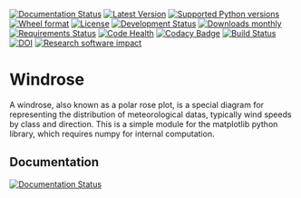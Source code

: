 [![Documentation Status](https://readthedocs.org/projects/windrose/badge/?version=latest)](http://windrose.readthedocs.io/en/latest/?badge=latest)
[![Latest Version](https://img.shields.io/pypi/v/windrose.svg)](https://pypi.python.org/pypi/windrose/)
[![Supported Python versions](https://img.shields.io/pypi/pyversions/windrose.svg)](https://pypi.python.org/pypi/windrose/)
[![Wheel format](https://img.shields.io/pypi/wheel/windrose.svg)](https://pypi.python.org/pypi/windrose/)
[![License](https://img.shields.io/pypi/l/windrose.svg)](https://pypi.python.org/pypi/windrose/)
[![Development Status](https://img.shields.io/pypi/status/windrose.svg)](https://pypi.python.org/pypi/windrose/)
[![Downloads monthly](https://img.shields.io/pypi/dm/windrose.svg)](https://pypi.python.org/pypi/windrose/)
[![Requirements Status](https://requires.io/github/python-windrose/windrose/requirements.svg?branch=master)](https://requires.io/github/python-windrose/windrose/requirements/?branch=master)
[![Code Health](https://landscape.io/github/python-windrose/windrose/master/landscape.svg?style=flat)](https://landscape.io/github/python-windrose/windrose/master)
[![Codacy Badge](https://www.codacy.com/project/badge/fff3df3be0754829925202cdd6495ce7)](https://www.codacy.com/app/s-celles/windrose_2)
[![Build Status](https://travis-ci.org/python-windrose/windrose.svg)](https://travis-ci.org/python-windrose/windrose)
[![DOI](https://zenodo.org/badge/37549137.svg)](https://zenodo.org/badge/latestdoi/37549137)
[![Research software impact](http://depsy.org/api/package/pypi/windrose/badge.svg)](http://depsy.org/package/python/windrose)

# Windrose

A windrose, also known as a polar rose plot, is a special diagram for representing the distribution of meteorological datas, typically wind speeds by class and direction.
This is a simple module for the matplotlib python library, which requires numpy for internal computation.


## Documentation
[![Documentation Status](https://readthedocs.org/projects/windrose/badge/?version=latest)](http://windrose.readthedocs.io/en/latest/?badge=latest)